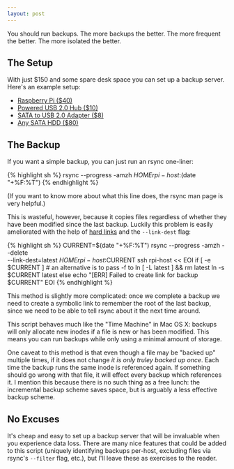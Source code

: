 ```yaml
---
layout: post
---
```


You should run backups. The more backups the better. The more frequent the
better. The more isolated the better.

## The Setup ##

With just $150 and some spare desk space you can set up a backup server. Here's
an example setup:

* [Raspberry Pi ($40)][rpi]
* [Powered USB 2.0 Hub ($10)][hub]
* [SATA to USB 2.0 Adapter ($8)][sata]
* [Any SATA HDD ($80)][hdd]

## The Backup ##

If you want a simple backup, you can just run an rsync one-liner:

{% highlight sh %}
rsync --progress -amzh $HOME rpi-host:$(date "+%F:%T")
{% endhighlight %}

(If you want to know more about what this line does, the rsync man page
is very helpful.)

This is wasteful, however, because it copies files regardless of whether they
have been modified since the last backup. Luckily this problem is easily
ameliorated with the help of [hard links][hardlinks] and the `--link-dest` flag:

{% highlight sh %}
CURRENT=$(date "+%F:%T")
rsync --progress -amzh --delete \
    --link-dest=latest $HOME rpi-host:$CURRENT
ssh rpi-host << EOI
if [ -e $CURRENT ]
    # an alternative is to pass -f to ln
    [ -L latest ] && rm latest
    ln -s $CURRENT latest
else
    echo "[ERR] Failed to create link for backup $CURRENT"
EOI
{% endhighlight %}

This method is slightly more complicated: once we complete a backup we need
to create a symbolic link to remember the root of the last backup, since we
need to be able to tell rsync about it the next time around.

This script behaves much like the "Time Machine" in Mac OS X: backups will only
allocate new inodes if a file is new or has been modified. This means you can
run backups while only using a minimal amount of storage.

One caveat to this method is that even though a file may be "backed up" multiple
times, if it does not change _it is only truley backed up once_. Each time the
backup runs the same inode is referenced again. If something should go wrong
with that file, it will effect every backup which references it. I mention this
because there is no such thing as a free lunch: the incremental backup scheme
saves space, but is arguably a less effective backup scheme.

## No Excuses ##

It's cheap and easy to set up a backup server that will be invaluable when you
experience data loss. There are many nice features that could be added to this
script (uniquely identifying backups per-host, excluding files via rsync's
`--filter` flag, etc.), but I'll leave these as exercises to the reader.

[rpi]: http://www.element14.com/community/community/raspberry-pi
[hub]: http://www.amazon.com/Powered-7-Port-High-Speed-Adapter/dp/B005C32NMS/ref=sr_1_8?ie=UTF8&qid=1401574871&sr=8-8&keywords=powered+usb+hub
[sata]: http://www.amazon.com/Patuoxun-Converter-Adapter-Cable-Drive/dp/B008ASF5MC/ref=sr_1_1?ie=UTF8&qid=1401574971&sr=8-1&keywords=sata+to+usb+2
[hdd]: http://www.amazon.com/WD-Green-Desktop-Hard-Drive/dp/B008YAHW6I/ref=sr_1_1?ie=UTF8&qid=1401575025&sr=8-1&keywords=2tb+sata+drive
[hardlinks]: https://en.wikipedia.org/wiki/Hard_link
